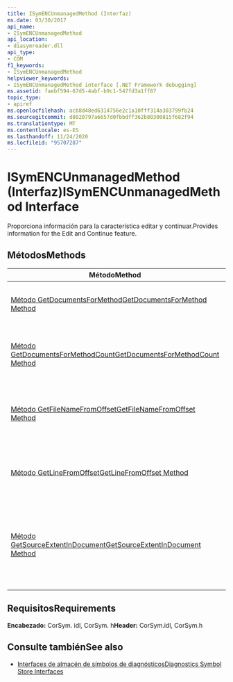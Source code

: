 ```yaml
---
title: ISymENCUnmanagedMethod (Interfaz)
ms.date: 03/30/2017
api_name:
- ISymENCUnmanagedMethod
api_location:
- diasymreader.dll
api_type:
- COM
f1_keywords:
- ISymENCUnmanagedMethod
helpviewer_keywords:
- ISymENCUnmanagedMethod interface [.NET Framework debugging]
ms.assetid: faebf594-67d5-4abf-b9c1-547fd3a1ff87
topic_type:
- apiref
ms.openlocfilehash: acb8d48ed6314756e2c1a10fff314a303799fb24
ms.sourcegitcommit: d8020797a6657d0fbbdff362b80300815f682f94
ms.translationtype: MT
ms.contentlocale: es-ES
ms.lasthandoff: 11/24/2020
ms.locfileid: "95707287"
---
```

# <a name="isymencunmanagedmethod-interface"></a><span data-ttu-id="2e385-102">ISymENCUnmanagedMethod (Interfaz)</span><span class="sxs-lookup"><span data-stu-id="2e385-102">ISymENCUnmanagedMethod Interface</span></span>

<span data-ttu-id="2e385-103">Proporciona información para la característica editar y continuar.</span><span class="sxs-lookup"><span data-stu-id="2e385-103">Provides information for the Edit and Continue feature.</span></span>  
  
## <a name="methods"></a><span data-ttu-id="2e385-104">Métodos</span><span class="sxs-lookup"><span data-stu-id="2e385-104">Methods</span></span>  
  
|<span data-ttu-id="2e385-105">Método</span><span class="sxs-lookup"><span data-stu-id="2e385-105">Method</span></span>|<span data-ttu-id="2e385-106">Descripción</span><span class="sxs-lookup"><span data-stu-id="2e385-106">Description</span></span>|  
|------------|-----------------|  
|[<span data-ttu-id="2e385-107">Método GetDocumentsForMethod</span><span class="sxs-lookup"><span data-stu-id="2e385-107">GetDocumentsForMethod Method</span></span>](isymencunmanagedmethod-getdocumentsformethod-method.md)|<span data-ttu-id="2e385-108">Obtiene los documentos en los que este método tiene líneas.</span><span class="sxs-lookup"><span data-stu-id="2e385-108">Gets the documents that this method has lines in.</span></span>|  
|[<span data-ttu-id="2e385-109">Método GetDocumentsForMethodCount</span><span class="sxs-lookup"><span data-stu-id="2e385-109">GetDocumentsForMethodCount Method</span></span>](isymencunmanagedmethod-getdocumentsformethodcount-method.md)|<span data-ttu-id="2e385-110">Obtiene el número de documentos en los que este método tiene líneas.</span><span class="sxs-lookup"><span data-stu-id="2e385-110">Gets the number of documents that this method has lines in.</span></span>|  
|[<span data-ttu-id="2e385-111">Método GetFileNameFromOffset</span><span class="sxs-lookup"><span data-stu-id="2e385-111">GetFileNameFromOffset Method</span></span>](isymencunmanagedmethod-getfilenamefromoffset-method.md)|<span data-ttu-id="2e385-112">Obtiene el nombre de archivo de la línea asociada a un desplazamiento.</span><span class="sxs-lookup"><span data-stu-id="2e385-112">Gets the file name for the line associated with an offset.</span></span>|  
|[<span data-ttu-id="2e385-113">Método GetLineFromOffset</span><span class="sxs-lookup"><span data-stu-id="2e385-113">GetLineFromOffset Method</span></span>](isymencunmanagedmethod-getlinefromoffset-method.md)|<span data-ttu-id="2e385-114">Obtiene la información de línea asociada a un desplazamiento.</span><span class="sxs-lookup"><span data-stu-id="2e385-114">Gets the line information associated with an offset.</span></span>|  
|[<span data-ttu-id="2e385-115">Método GetSourceExtentInDocument</span><span class="sxs-lookup"><span data-stu-id="2e385-115">GetSourceExtentInDocument Method</span></span>](isymencunmanagedmethod-getsourceextentindocument-method.md)|<span data-ttu-id="2e385-116">Obtiene la línea de inicio más pequeña y la línea de finalización más grande para el método en un documento específico.</span><span class="sxs-lookup"><span data-stu-id="2e385-116">Gets the smallest start line and largest end line for the method in a specific document.</span></span>|  
  
## <a name="requirements"></a><span data-ttu-id="2e385-117">Requisitos</span><span class="sxs-lookup"><span data-stu-id="2e385-117">Requirements</span></span>  

 <span data-ttu-id="2e385-118">**Encabezado:** CorSym. idl, CorSym. h</span><span class="sxs-lookup"><span data-stu-id="2e385-118">**Header:** CorSym.idl, CorSym.h</span></span>  
  
## <a name="see-also"></a><span data-ttu-id="2e385-119">Consulte también</span><span class="sxs-lookup"><span data-stu-id="2e385-119">See also</span></span>

- [<span data-ttu-id="2e385-120">Interfaces de almacén de símbolos de diagnósticos</span><span class="sxs-lookup"><span data-stu-id="2e385-120">Diagnostics Symbol Store Interfaces</span></span>](diagnostics-symbol-store-interfaces.md)
